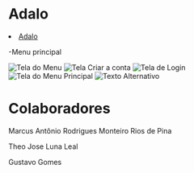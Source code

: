 # Adalo

<li> <a href ="[https://www.figma.com/proto/a3KxyJTIWE7wNPDfMBHx0Q/Untitled?node-id=1-121&starting-point-node-id=1%3A121&locale=en](https://app.adalo.com/apps/c0030d55-d4ee-473d-bc18-d284469eb966/screens)"> Adalo <a> </li>

-Menu principal
  
  <img src="https://cdn.discordapp.com/attachments/757697482313433109/1176658508272390184/image.png?ex=656faba1&is=655d36a1&hm=b0b203a76fc497bf392d33c2e64f441d34bdee3d57d36f461e7493bc3a97e8bd&" alt="Tela do Menu">

  <img src="[URL_da_Imagem](https://cdn.discordapp.com/attachments/757697482313433109/1176658561405829240/image.png?ex=656fabae&is=655d36ae&hm=3a3818c27857925247b562c272cf61c66545417a80a35dd47627b43e79512aad&)" alt="Tela Criar a conta">

  
  <img src="[URL_da_Imagem](https://cdn.discordapp.com/attachments/757697482313433109/1176658627373838477/image.png?ex=656fabbe&is=655d36be&hm=2a70435f4b9cd2434e759c6f0993cb6aac3b59f5ddeb3a0b88ee88f45d74a123&)" alt="Tela de Login">

  
  <img src="https://cdn.discordapp.com/attachments/757697482313433109/1176659716127076433/image.png?ex=656facc1&is=655d37c1&hm=ad75ce335a8f51f8d7326cade4f4d682de5b6f5830ab1457031926212d15c790&" alt="Tela do Menu Principal">

  
  <img src="URL_da_Imagem" alt="Texto Alternativo">

  







# Colaboradores

Marcus Antônio Rodrigues Monteiro Rios de Pina

Theo Jose Luna Leal

Gustavo Gomes
